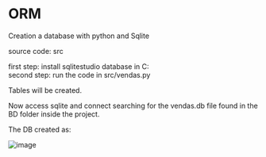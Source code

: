 # ORM
Creation a database with python and Sqlite

source code: src

first step: install sqlitestudio database in C:\
second step: run the code in src/vendas.py

Tables will be created.

Now access sqlite and connect searching for the vendas.db file found in the BD folder inside the project.

The DB created as:


![image](https://user-images.githubusercontent.com/22910400/217651579-955a7291-e99e-4fc7-9339-cc0ec348f227.png)
